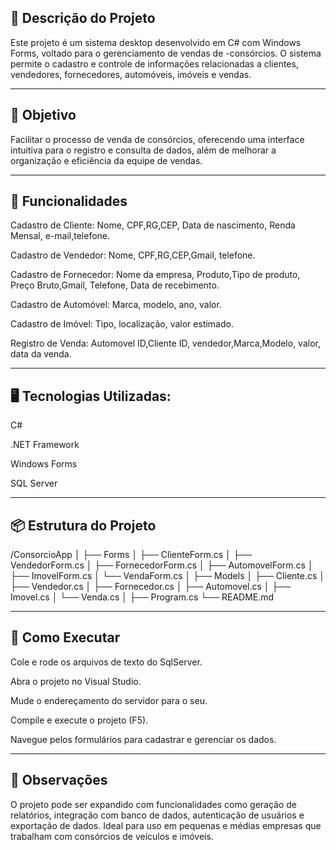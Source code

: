 🧾 Descrição do Projeto
--

Este projeto é um sistema desktop desenvolvido em C# com Windows Forms, voltado para o gerenciamento de vendas de -consórcios. 
O sistema permite o cadastro e controle de informações relacionadas a clientes, vendedores, fornecedores, automóveis, imóveis e vendas.

---

🎯 Objetivo
-

Facilitar o processo de venda de consórcios, oferecendo uma interface intuitiva para o registro e consulta de dados, além de melhorar a organização e eficiência da equipe de vendas.

---

🧩 Funcionalidades
-

Cadastro de Cliente: Nome, CPF,RG,CEP, Data de nascimento, Renda Mensal, e-mail,telefone.

Cadastro de Vendedor: Nome, CPF,RG,CEP,Gmail, telefone.

Cadastro de Fornecedor: Nome da empresa, Produto,Tipo de produto, Preço Bruto,Gmail, Telefone, Data de recebimento.

Cadastro de Automóvel: Marca, modelo, ano, valor.

Cadastro de Imóvel: Tipo, localização, valor estimado.

Registro de Venda: Automovel ID,Cliente ID, vendedor,Marca,Modelo, valor, data da venda.

---

🖥️ Tecnologias Utilizadas:
-
C#

.NET Framework

Windows Forms

SQL Server 

---

📦 Estrutura do Projeto
-
/ConsorcioApp
│
├── Forms
│   ├── ClienteForm.cs
│   ├── VendedorForm.cs
│   ├── FornecedorForm.cs
│   ├── AutomovelForm.cs
│   ├── ImovelForm.cs
│   └── VendaForm.cs
│
├── Models
│   ├── Cliente.cs
│   ├── Vendedor.cs
│   ├── Fornecedor.cs
│   ├── Automovel.cs
│   ├── Imovel.cs
│   └── Venda.cs
│
├── Program.cs
└── README.md

---

🚀 Como Executar
-
Cole e rode os arquivos de texto do SqlServer.

Abra o projeto no Visual Studio.

Mude o endereçamento do servidor para o seu.

Compile e execute o projeto (F5).

Navegue pelos formulários para cadastrar e gerenciar os dados.

---

📌 Observações
-
O projeto pode ser expandido com funcionalidades como geração de relatórios, integração com banco de dados, autenticação de usuários e exportação de dados.
Ideal para uso em pequenas e médias empresas que trabalham com consórcios de veículos e imóveis.
